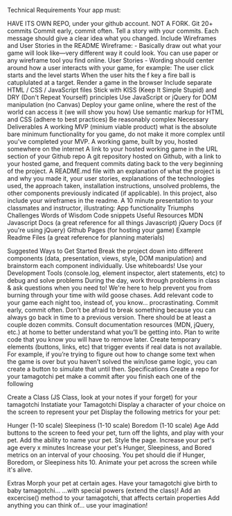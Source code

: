 Technical Requirements
Your app must:

HAVE ITS OWN REPO, under your github account. NOT A FORK.
Git 20+ commits Commit early, commit often. Tell a story with your commits. Each message should give a clear idea what you changed.
Include Wireframes and User Stories in the README
Wireframe: - Basically draw out what your game will look like—very different way it could look. You can use paper or any wireframe tool you find online.
User Stories - Wording should center around how a user interacts with your game, for example:
The user click starts and the level starts
When the user hits the f key a fire ball is catuplulated at a target.
Render a game in the browser
Include separate HTML / CSS / JavaScript files
Stick with KISS (Keep It Simple Stupid) and DRY (Don't Repeat Yourself) principles
Use JavaScript or jQuery for DOM manipulation (no Canvas)
Deploy your game online, where the rest of the world can access it (we will show you how)
Use semantic markup for HTML and CSS (adhere to best practices)
Be reasonably complex
Necessary Deliverables
A working MVP (minium viable product) what is the absolute bare minimum functionality for you game, do not make it more complex until you've completed your MVP.
A working game, built by you, hosted somewhere on the internet
A link to your hosted working game in the URL section of your Github repo
A git repository hosted on Github, with a link to your hosted game, and frequent commits dating back to the very beginning of the project.
A README.md file with an explanation of what the project is and why you made it, your user stories, explanations of the technologies used, the approach taken, installation instructions, unsolved problems, the other components previously indicated (if applicable). In this project, also include your wireframes in the readme.
A 10 minute presentation to your classmates and instructor, illustrating:
App functionality
Triumphs
Challenges
Words of Wisdom
Code snippets
Useful Resources
MDN Javascript Docs (a great reference for all things Javascript)
jQuery Docs (if you're using jQuery)
Github Pages (for hosting your game)
Example Readme Files (a great reference for planning materials)


Suggested Ways to Get Started
Break the project down into different components (data, presentation, views, style, DOM manipulation) and brainstorm each component individually. Use whiteboards!
Use your Development Tools (console.log, element inspector, alert statements, etc) to debug and solve problems
During the day, work through problems in class & ask questions when you need to! We're here to help prevent you from burning through your time with wild goose chases. Add relevant code to your game each night too, instead of, you know... procrastinating.
Commit early, commit often. Don’t be afraid to break something because you can always go back in time to a previous version. There should be at least a couple dozen commits.
Consult documentation resources (MDN, jQuery, etc.) at home to better understand what you’ll be getting into.
Plan to write code that you know you will have to remove later. Create temporary elements (buttons, links, etc) that trigger events if real data is not available. For example, if you’re trying to figure out how to change some text when the game is over but you haven’t solved the win/lose game logic, you can create a button to simulate that until then.
Specifications
Create a repo for your tamagotchi pet
make a commit after you finish each one of the following


Create a Class (JS Class, look at your notes if your forget) for your tamagotchi
Instatiate your Tamagotchi
Display a character of your choice on the screen to represent your pet
Display the following metrics for your pet:

Hunger (1-10 scale)
Sleepiness (1-10 scale)
Boredom (1-10 scale)
Age
Add buttons to the screen to feed your pet, turn off the lights, and play with your pet.
Add the ability to name your pet.
Style the page.
Increase your pet's age every x minutes
Increase your pet's Hunger, Sleepiness, and Bored metrics on an interval of your choosing.
You pet should die if Hunger, Boredom, or Sleepiness hits 10.
Animate your pet across the screen while it's alive.

Extras
Morph your pet at certain ages.
Have your tamagotchi give birth to baby tamagotchi...
...with special powers (extend the class)!
Add an excercise() method to your tamagotchi, that affects certain properties
Add anything you can think of... use your imagination!
